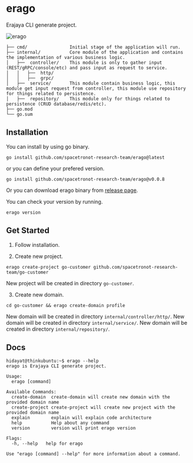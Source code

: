 # erago
Erajaya CLI generate project.

![erago](https://github.com/spacetronot-research-team/erago/assets/57469556/8b25595e-1e07-4605-bb25-7b26e335c711)

```
├── cmd/                Initial stage of the application will run.
├── internal/           Core module of the application and contains the implementation of various business logic.
│   ├──  controller/    This module is only to gather input (REST/gRPC/console/etc) and pass input as request to service.
│   │   ├──  http/
│   │   ├──  grpc/
│   ├──  service/       This module contain business logic, this module get input request from controller, this module use repository for things related to persistence.
│   ├──  repository/    This module only for things related to persistence (CRUD database/redis/etc).
├── go.mod
└── go.sum
```

## Installation

You can install by using go binary.

```shell
go install github.com/spacetronot-research-team/erago@latest
```

or you can define your prefered version.

```shell
go install github.com/spacetronot-research-team/erago@v0.0.8
```

Or you can download erago binary from [release page](https://github.com/spacetronot-research-team/erago/releases).

You can check your version by running.

```shell
erago version
```

## Get Started

1. Follow installation.

2. Create new project.

```shell
erago create-project go-customer github.com/spacetronot-research-team/go-customer
```

New project will be created in directory `go-customer`.

3. Create new domain.

```shell
cd go-customer && erago create-domain profile
```

New domain will be created in directory `internal/controller/http/`.
New domain will be created in directory `internal/service/`.
New domain will be created in directory `internal/repository/`.

## Docs

```shell
hidayat@thinkubuntu:~$ erago --help
erago is Erajaya CLI generate project.

Usage:
  erago [command]

Available Commands:
  create-domain  create-domain will create new domain with the provided domain name
  create-project create-project will create new project with the provided domain name
  explain        explain will explain code architecture
  help           Help about any command
  version        version will print erago version

Flags:
  -h, --help   help for erago

Use "erago [command] --help" for more information about a command.
```